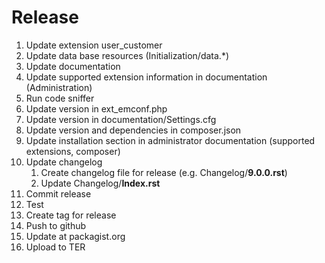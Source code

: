 # Release

1. Update extension user_customer
1. Update data base resources (Initialization/data.*)
1. Update documentation
1. Update supported extension information in documentation (Administration)
1. Run code sniffer
1. Update version in ext_emconf.php
1. Update version in documentation/Settings.cfg
1. Update version and dependencies in composer.json
1. Update installation section in administrator documentation (supported extensions, composer)
1. Update changelog <br>
    1. Create changelog file for release (e.g. Changelog/**9.0.0.rst**)
    1. Update Changelog/**Index.rst**
1. Commit release
1. Test
1. Create tag for release
1. Push to github
1. Update at packagist.org
1. Upload to TER
